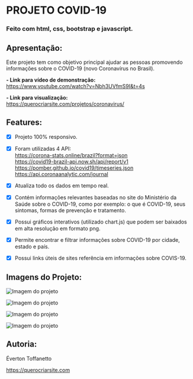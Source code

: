 # PROJETO COVID-19

### Feito com html, css, bootstrap e javascript.

## Apresentação:

Este projeto tem como objetivo principal ajudar as pessoas promovendo informações sobre o COVID-19 (novo Coronavírus no Brasil).

<b>- Link para vídeo de demonstração:</b> <br>
https://www.youtube.com/watch?v=Nbh3UVfmS9I&t=4s

<b>- Link para visualização:</b> <br>
https://querocriarsite.com/projetos/coronavirus/ 

## Features:

- [x] Projeto 100% responsivo.

- [x] Foram utilizadas 4 API: <br>
https://corona-stats.online/brazil?format=json <br>
https://covid19-brazil-api.now.sh/api/report/v1 <br>
https://pomber.github.io/covid19/timeseries.json <br>
https://api.coronaanalytic.com/journal <br>

- [x] Atualiza todo os dados em tempo real.

- [x] Contém informações relevantes baseadas no site do Ministério da Saúde sobre o COVID-19, como por exemplo: o que é COVID-19, seus sintomas, formas de prevenção e tratamento.

- [x] Possui gráficos interativos (utilizado chart.js) que podem ser baixados em alta resolução em formato png.

- [x] Permite encontrar e filtrar informações sobre COVID-19 por cidade, estado e país.

- [x] Possui links úteis de sites referência em informações sobre COVIS-19.

## Imagens do Projeto:

![Imagem do projeto](https://github.com/querocriarsite/coronavirus/blob/master/screenshot/Screenshot1.jpg)

![Imagem do projeto](https://github.com/querocriarsite/coronavirus/blob/master/screenshot/Screenshot2.jpg)

![Imagem do projeto](https://github.com/querocriarsite/coronavirus/blob/master/screenshot/Screenshot3.jpg)

![Imagem do projeto](https://github.com/querocriarsite/coronavirus/blob/master/screenshot/Screenshot4.jpg)

## Autoria:

Éverton Toffanetto

https://querocriarsite.com